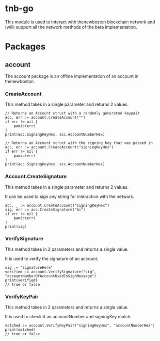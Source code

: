 # tnb-go

This module is used to interact with thenewboston blockchain network and (will) support all the network methods of the beta implementation.

# Packages

## account

The account package is an offline implementation of an account in thenewboston.

### CreateAccount

This method takes in a single parameter and returns 2 values.

```Golang
// Returns an Account struct with a randomly generated keypair
acc, err := account.CreateAccount("")
if err != nil {
    panic(err)
}
print(acc.SigningKeyHex, acc.AccountNumberHex)
```

```Golang
// Returns an Account struct with the signing key that was passed in
acc, err := account.CreateAccount("signingKeyHex")
if err != nil {
    panic(err)
}
print(acc.SigningKeyHex, acc.AccountNumberHex)
```

### Account.CreateSignature

This method takes in a single parameter and returns 2 values.

It can be used to sign any string for interaction with the network.

```Golang
acc, _ := account.CreateAccount("signingKeyHex")
sig, err := acc.CreateSignature("hi")
if err != nil {
    panic(err)
}
print(sig)
```

### VerifySignature

This method takes in 2 parameters and returns a single value.

It is used to verify the signature of an account.

```Golang
sig := "signatureHere"
verified := account.VerifySignature("sig", "accountNumberOfAccountUsedToSignMessage")
print(verified)
// true or false
```

### VerifyKeyPair

This method takes in 2 parameters and returns a single value.

It is used to check if an accountNumber and signingKey match.

```Golang
matched := account.VerifyKeyPair("signingKeyHex", "accountNumberHex")
print(matched)
// true or false
```
